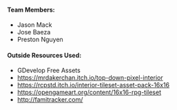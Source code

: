 
#### Team Members:
- Jason Mack
- Jose Baeza
- Preston Nguyen


#### Outside Resources Used:

- GDevelop Free Assets
- https://mrdakerchan.itch.io/top-down-pixel-interior 
- https://rcpstd.itch.io/interior-tileset-asset-pack-16x16 
- https://opengameart.org/content/16x16-rpg-tileset
- http://famitracker.com/